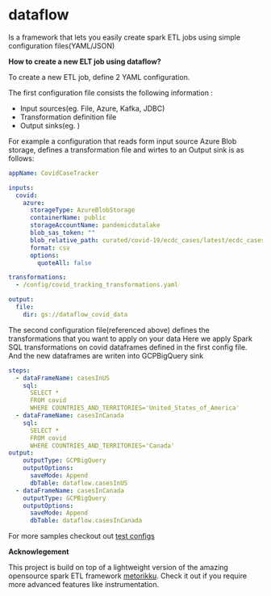  dataflow 
===========================

 
 Is a framework that lets you easily create spark ETL jobs  using simple configuration files(YAML/JSON)

**How to create a new ELT job using dataflow?**

To create a new ETL job, define 2 YAML configuration. 

The first configuration  file consists the following information :
  - Input sources(eg. File, Azure, Kafka, JDBC)
  - Transformation definition file
  - Output sinks(eg. )

For example a configuration that reads form input source Azure Blob storage, defines a transformation file
 and wirtes to an Output sink is as follows:
 
```yaml
appName: CovidCaseTracker

inputs:
  covid:
    azure:
      storageType: AzureBlobStorage
      containerName: public
      storageAccountName: pandemicdatalake
      blob_sas_token: ""
      blob_relative_path: curated/covid-19/ecdc_cases/latest/ecdc_cases.csv
      format: csv
      options:
        quoteAll: false

transformations:
  - /config/covid_tracking_transformations.yaml

output:
  file:
    dir: gs://dataflow_covid_data
```

The second configuration file(referenced above) defines the transformations that you want to apply on your data
Here we apply Spark SQL transformations on covid dataframes defined in the first config file. And the 
new dataframes are writen into GCPBigQuery sink 
 
```yaml
steps:
  - dataFrameName: casesInUS
    sql:
      SELECT *
      FROM covid
      WHERE COUNTRIES_AND_TERRITORIES='United_States_of_America'
  - dataFrameName: casesInCanada
    sql:
      SELECT *
      FROM covid
      WHERE COUNTRIES_AND_TERRITORIES='Canada'
output:
    outputType: GCPBigQuery
    outputOptions:
      saveMode: Append
      dbTable: dataflow.casesInUS
  - dataFrameName: casesInCanada
    outputType: GCPBigQuery
    outputOptions:
      saveMode: Append
      dbTable: dataflow.casesInCanada
```

For more samples checkout out [test configs](src/test/resources/config)

**Acknowlegement**

This project is build on top of a  lightweight version of the amazing opensource spark ETL framework [metorikku](https://github.com/YotpoLtd/metorikku).
Check it out if you require more advanced features like instrumentation. 
 
